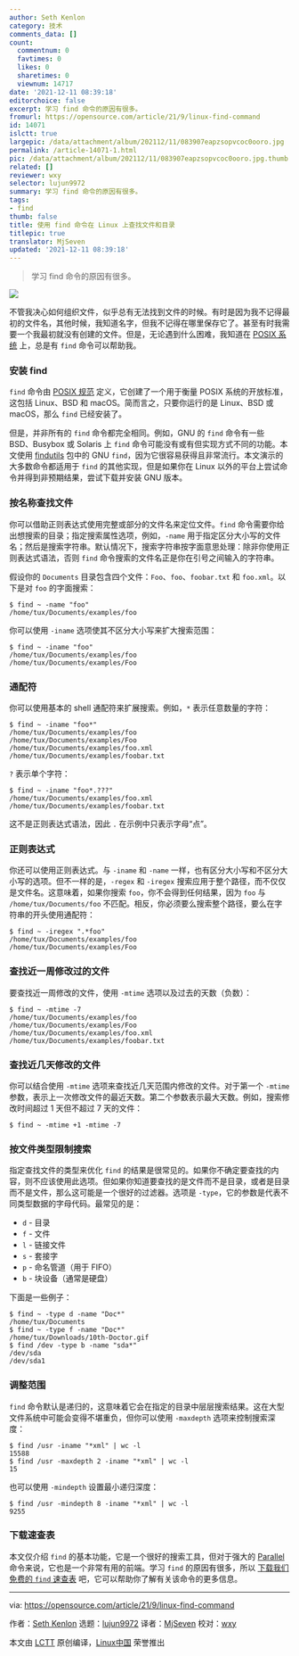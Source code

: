 ```yaml
---
author: Seth Kenlon
category: 技术
comments_data: []
count:
  commentnum: 0
  favtimes: 0
  likes: 0
  sharetimes: 0
  viewnum: 14717
date: '2021-12-11 08:39:18'
editorchoice: false
excerpt: 学习 find 命令的原因有很多。
fromurl: https://opensource.com/article/21/9/linux-find-command
id: 14071
islctt: true
largepic: /data/attachment/album/202112/11/083907eapzsopvcoc0ooro.jpg
permalink: /article-14071-1.html
pic: /data/attachment/album/202112/11/083907eapzsopvcoc0ooro.jpg.thumb.jpg
related: []
reviewer: wxy
selector: lujun9972
summary: 学习 find 命令的原因有很多。
tags:
- find
thumb: false
title: 使用 find 命令在 Linux 上查找文件和目录
titlepic: true
translator: MjSeven
updated: '2021-12-11 08:39:18'
---
```



> 
> 学习 find 命令的原因有很多。
> 
> 
> 


![](/data/attachment/album/202112/11/083907eapzsopvcoc0ooro.jpg)


不管我决心如何组织文件，似乎总有无法找到文件的时候。有时是因为我不记得最初的文件名，其他时候，我知道名字，但我不记得在哪里保存它了。甚至有时我需要一个我最初就没有创建的文件。但是，无论遇到什么困难，我知道在 [POSIX 系统](https://opensource.com/article/19/7/what-posix-richard-stallman-explains) 上，总是有 `find` 命令可以帮助我。


### 安装 find


`find` 命令由 [POSIX 规范](https://pubs.opengroup.org/onlinepubs/9699919799.2018edition/) 定义，它创建了一个用于衡量 POSIX 系统的开放标准，这包括 Linux、BSD 和 macOS。简而言之，只要你运行的是 Linux、BSD 或 macOS，那么 `find` 已经安装了。


但是，并非所有的 `find` 命令都完全相同。例如，GNU 的 `find` 命令有一些 BSD、Busybox 或 Solaris 上 `find` 命令可能没有或有但实现方式不同的功能。本文使用 [findutils](https://www.gnu.org/software/findutils/) 包中的 GNU `find`，因为它很容易获得且非常流行。本文演示的大多数命令都适用于 `find` 的其他实现，但是如果你在 Linux 以外的平台上尝试命令并得到非预期结果，尝试下载并安装 GNU 版本。


### 按名称查找文件


你可以借助正则表达式使用完整或部分的文件名来定位文件。`find` 命令需要你给出想搜索的目录；指定搜索属性选项，例如，`-name` 用于指定区分大小写的文件名；然后是搜索字符串。默认情况下，搜索字符串按字面意思处理：除非你使用正则表达式语法，否则 `find` 命令搜索的文件名正是你在引号之间输入的字符串。


假设你的 `Documents` 目录包含四个文件：`Foo`、`foo`、`foobar.txt` 和 `foo.xml`。以下是对 `foo` 的字面搜索：



```
$ find ~ -name "foo"
/home/tux/Documents/examples/foo

```

你可以使用 `-iname` 选项使其不区分大小写来扩大搜索范围：



```
$ find ~ -iname "foo"
/home/tux/Documents/examples/foo
/home/tux/Documents/examples/Foo

```

### 通配符


你可以使用基本的 shell 通配符来扩展搜索。例如，`*` 表示任意数量的字符：



```
$ find ~ -iname "foo*"
/home/tux/Documents/examples/foo
/home/tux/Documents/examples/Foo
/home/tux/Documents/examples/foo.xml
/home/tux/Documents/examples/foobar.txt

```

`?` 表示单个字符：



```
$ find ~ -iname "foo*.???"
/home/tux/Documents/examples/foo.xml
/home/tux/Documents/examples/foobar.txt

```

这不是正则表达式语法，因此 `.` 在示例中只表示字母“点”。


### 正则表达式


你还可以使用正则表达式。与 `-iname` 和 `-name` 一样，也有区分大小写和不区分大小写的选项。但不一样的是，`-regex` 和 `-iregex` 搜索应用于整个路径，而不仅仅是文件名。这意味着，如果你搜索 `foo`，你不会得到任何结果，因为 `foo` 与 `/home/tux/Documents/foo` 不匹配。相反，你必须要么搜索整个路径，要么在字符串的开头使用通配符：



```
$ find ~ -iregex ".*foo"
/home/tux/Documents/examples/foo
/home/tux/Documents/examples/Foo

```

### 查找近一周修改过的文件


要查找近一周修改的文件，使用 `-mtime` 选项以及过去的天数（负数）：



```
$ find ~ -mtime -7
/home/tux/Documents/examples/foo
/home/tux/Documents/examples/Foo
/home/tux/Documents/examples/foo.xml
/home/tux/Documents/examples/foobar.txt

```

### 查找近几天修改的文件


你可以结合使用 `-mtime` 选项来查找近几天范围内修改的文件。对于第一个 `-mtime` 参数，表示上一次修改文件的最近天数。第二个参数表示最大天数。例如，搜索修改时间超过 1 天但不超过 7 天的文件：



```
$ find ~ -mtime +1 -mtime -7

```

### 按文件类型限制搜索


指定查找文件的类型来优化 `find` 的结果是很常见的。如果你不确定要查找的内容，则不应该使用此选项。但如果你知道要查找的是文件而不是目录，或者是目录而不是文件，那么这可能是一个很好的过滤器。选项是 `-type`，它的参数是代表不同类型数据的字母代码。最常见的是：


* `d` - 目录
* `f` - 文件
* `l` - 链接文件
* `s` - 套接字
* `p` - 命名管道（用于 FIFO）
* `b` - 块设备（通常是硬盘）


下面是一些例子：



```
$ find ~ -type d -name "Doc*"
/home/tux/Documents
$ find ~ -type f -name "Doc*"
/home/tux/Downloads/10th-Doctor.gif
$ find /dev -type b -name "sda*"
/dev/sda
/dev/sda1

```

### 调整范围


`find` 命令默认是递归的，这意味着它会在指定的目录中层层搜索结果。这在大型文件系统中可能会变得不堪重负，但你可以使用 `-maxdepth` 选项来控制搜索深度：



```
$ find /usr -iname "*xml" | wc -l
15588
$ find /usr -maxdepth 2 -iname "*xml" | wc -l
15

```

也可以使用 `-mindepth` 设置最小递归深度：



```
$ find /usr -mindepth 8 -iname "*xml" | wc -l
9255

```

### 下载速查表


本文仅介绍 `find` 的基本功能，它是一个很好的搜索工具，但对于强大的 [Parallel](https://opensource.com/article/18/5/gnu-parallel) 命令来说，它也是一个非常有用的前端。学习 `find` 的原因有很多，所以 [下载我们免费的 `find` 速查表](https://opensource.com/downloads/linux-find-cheat-sheet) 吧，它可以帮助你了解有关该命令的更多信息。




---


via: <https://opensource.com/article/21/9/linux-find-command>


作者：[Seth Kenlon](https://opensource.com/users/seth) 选题：[lujun9972](https://github.com/lujun9972) 译者：[MjSeven](https://github.com/MjSeven) 校对：[wxy](https://github.com/wxy)


本文由 [LCTT](https://github.com/LCTT/TranslateProject) 原创编译，[Linux中国](https://linux.cn/) 荣誉推出